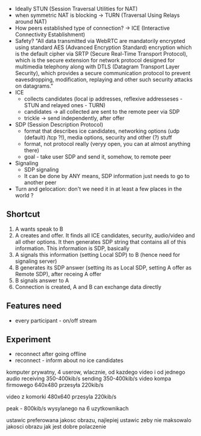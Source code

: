 * Ideally STUN (Session Traversal Utilities for NAT)
* when symmetric NAT is blocking -> TURN (Traversal Using Relays around NAT)
* How peers established type of connection? -> ICE (Interactive Connectivity Establishment)
* Safety?
  "All data transmitted via WebRTC are mandatorily encrypted using standard AES (Advanced Encryption Standard) encryption which is the default cipher via SRTP (Secure Real-Time Transport Protocol), which is the secure extension for network protocol designed for multimedia telephony along with DTLS (Datagram Transport Layer Security), which provides a secure communication protocol to prevent eavesdropping, modification, replaying and other such security attacks on datagrams."
* ICE 
    * collects candidates (local ip addresses, reflexive addresseses - STUN and relayed ones - TURN)
    * candidates -> all collected are sent to the remote peer via SDP
    * trickle -> send independently, after offer
* SDP (Session Description Protocol)
    * format that describes ice candidates, networking options (udp (default) /tcp ?!), media options, security and other (?) stuff
    * format, not protocol really (veryy open, you can at almost anything there)
    * goal - take user SDP and send it, somehow, to remote peer
 * Signaling
    * SDP signaling
    * It can be done by ANY means, SDP information just needs to go to another peer
* Turn and gelocation: don't we need it in at least a few places in the world ?

## Shortcut
1. A wants speak to B
2. A creates and offer. It finds all ICE candidates, security, audio/video and all other options.
    It then generates SDP string that contains all of this information. This information is SDP, basically
3. A signals this information (setting Local SDP) to B (hence need for signaling server)
4. B generates its SDP answer (setting its as Local SDP, setting A offer as Remote SDP), after receing A offer
5. B signals answer to A
6. Connection is created, A and B can exchange data directly


## Features need
* every participant - on/off stream

## Experiment
* reconnect after going offline
* reconnect - inform about no ice candidates

komputer prywatny, 4 userow, wlacznie, od kazdego video i od jednego audio receiving 350-400kib/s sending 350-400kib/s
video kompa firmowego 640x480 przesyła 220kib/s 

video z komorki 480x640 przesyla 220kib/s

peak - 800kib/s wysylanego na 6 uzytkownikach

ustawic preferowana jakosc obrazu, najlepiej ustawic zeby nie maksowalo jakosci obrazu jak jest dobre polaczenie
